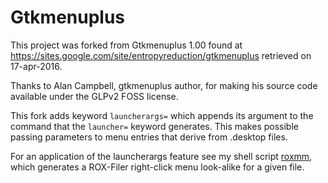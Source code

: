 # Gtkmenuplus

This project was forked from Gtkmenuplus 1.00 found at
https://sites.google.com/site/entropyreduction/gtkmenuplus
retrieved on 17-apr-2016.

Thanks to Alan Campbell, gtkmenuplus author, for making his source code
available under the GLPv2 FOSS license.

This fork adds keyword `launcherargs=` which appends its argument to
the command that the `launcher=` keyword generates. This makes possible
passing parameters to menu entries that derive from .desktop files.

For an application of the launcherargs feature see my shell script
[roxmm](https://github.com/step-/rox-filer-trove/tree/master/usr/bin/roxmm),
which generates a ROX-Filer right-click menu look-alike for a given file.
